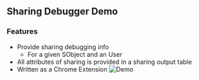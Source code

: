 ## Sharing Debugger Demo

### Features

- Provide sharing debugging info 
    - For a given SObject and an User
- All attributes of sharing is provided in a sharing output table
- Written as a Chrome Extension
![Demo](img/sd-1.gif)

